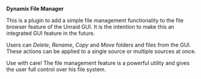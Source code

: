 **Dynamix File Manager**

This is a plugin to add a simple file management functionality to the file browser feature of the Unraid GUI.
It is the intention to make this an integrated GUI feature in the future.

Users can *Delete*, *Rename*, *Copy* and *Move* folders and files from the GUI. These actions can be applied to a single source or multiple sources at once.

Use with care! The file management feature is a powerful utility and gives the user full control over his file system.
